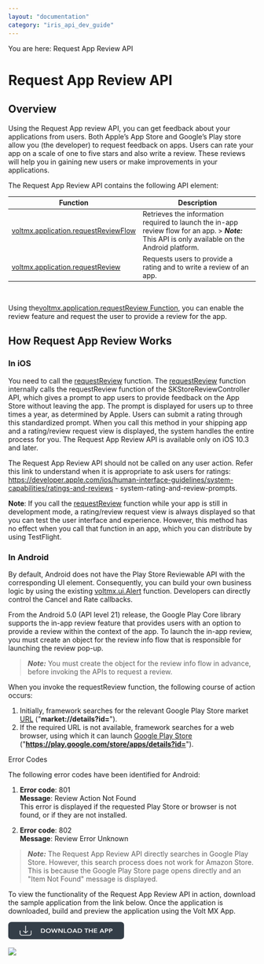 ```yaml
---
layout: "documentation"
category: "iris_api_dev_guide"
---
```

                             

You are here: Request App Review API

Request App Review API
======================

Overview
--------

Using the Request App review API, you can get feedback about your applications from users. Both Apple’s App Store and Google’s Play store allow you (the developer) to request feedback on apps. Users can rate your app on a scale of one to five stars and also write a review. These reviews will help you in gaining new users or make improvements in your applications.

The Request App Review API contains the following API element:

  
| Function | Description |
| --- | --- |
| [voltmx.application.requestReviewFlow](voltmx.application_functions_requestreview.html#requestReviewFlow) | Retrieves the information required to launch the in-app review flow for an app. > **_Note:_** This API is only available on the Android platform. |
| [voltmx.application.requestReview](voltmx.application_functions_requestreview.html#requestReview) | Requests users to provide a rating and to write a review of an app. |

 

Using the[voltmx.application.requestReview Function](voltmx.application_functions_requestreview.html), you can enable the review feature and request the user to provide a review for the app.

How Request App Review Works
----------------------------

### In iOS

You need to call the [requestReview](voltmx.application_functions_requestreview.html) function. The [requestReview](voltmx.application_functions_requestreview.html) function internally calls the requestReview function of the SKStoreReviewController API, which gives a prompt to app users to provide feedback on the App Store without leaving the app. The prompt is displayed for users up to three times a year, as determined by Apple. Users can submit a rating through this standardized prompt. When you call this method in your shipping app and a rating/review request view is displayed, the system handles the entire process for you. The Request App Review API is available only on iOS 10.3 and later.

The Request App Review API should not be called on any user action. Refer this link to understand when it is appropriate to ask users for ratings: https://developer.apple.com/ios/human-interface-guidelines/system-capabilities/ratings-and-reviews - system-rating-and-review-prompts.

**Note**: If you call the [requestReview](voltmx.application_functions_requestreview.html) function while your app is still in development mode, a rating/review request view is always displayed so that you can test the user interface and experience. However, this method has no effect when you call that function in an app, which you can distribute by using TestFlight.

### In Android

By default, Android does not have the Play Store Reviewable API with the corresponding UI element. Consequently, you can build your own business logic by using the existing [voltmx.ui.Alert](voltmx.ui_functions_alert.html) function. Developers can directly control the Cancel and Rate callbacks.

From the Android 5.0 (API level 21) release, the Google Play Core library supports the in-app review feature that provides users with an option to provide a review within the context of the app. To launch the in-app review, you must create an object for the review info flow that is responsible for launching the review pop-up.

> **_Note:_** You must create the object for the review info flow in advance, before invoking the APIs to request a review.

When you invoke the requestReview function, the following course of action occurs:

1.  Initially, framework searches for the relevant Google Play Store market [URL](https://developer.android.com/distribute/marketing-tools/linking-to-google-play.html) ("**market://details?id=**").
2.  If the required URL is not available, framework searches for a web browser, using which it can launch [Google Play Store](https://play.google.com/store/apps) ("**https://play.google.com/store/apps/details?id=**").

Error Codes

The following error codes have been identified for Android:

1.  **Error code**: 801  
    **Message**: Review Action Not Found  
    This error is displayed if the requested Play Store or browser is not found, or if they are not installed.
    
2.  **Error code**: 802  
    **Message**: Review Error Unknown

> **_Note:_** The Request App Review API directly searches in Google Play Store. However, this search process does not work for Amazon Store. This is because the Google Play Store page opens directly and an "Item Not Found" message is displayed.

To view the functionality of the Request App Review API in action, download the sample application from the link below. Once the application is downloaded, build and preview the application using the Volt MX App.  

[![](resources/images/download_button_08__002__236x35.png)](https://github.com/KonyDocs/Sampleapps/tree/master/RequestAppRewiewAPI)

![](resources/prettify/onload.png)
